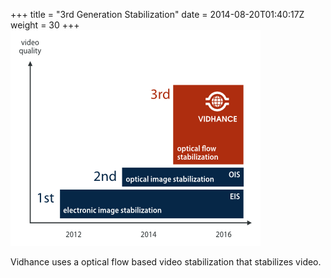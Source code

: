+++
title = "3rd Generation Stabilization"
date = 2014-08-20T01:40:17Z
weight = 30
+++
![Vidhance uses a 3rd generation video stabilization algorithm.](/img/3rdGeneration.png)

Vidhance uses a optical flow based video stabilization that stabilizes video.
